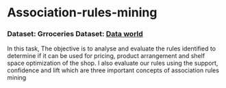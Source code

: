 # Association-rules-mining

### Dataset: Grroceries Dataset: [Data world](https://data.world/miles-away/market-basket-analysis/workspace/file?filename=groceries_unpivot.csv)

In this task, The objective is to analyse and evaluate the rules identified to determine if it can be used for pricing, product arrangement and shelf space optimization of the shop. I also evaluate our rules using the support, confidence and lift which are three important concepts of association rules mining
